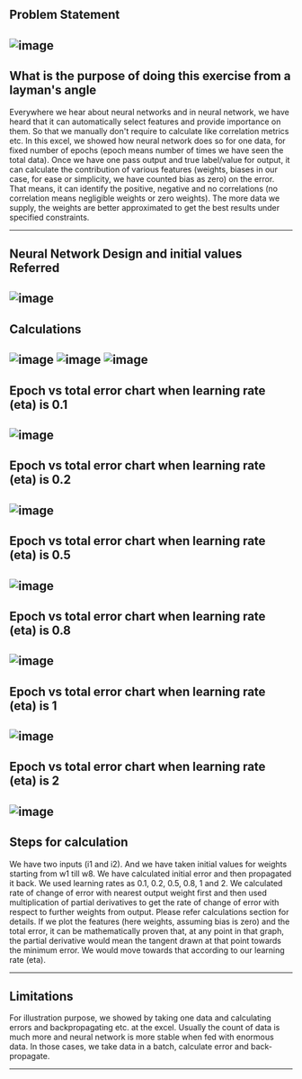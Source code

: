 **Problem Statement**
--------------------------------------------------------------------------------------------------------------------------------------------------------------------
![image](https://user-images.githubusercontent.com/46663815/212443988-d8443196-6dae-462f-b94e-5af8c5a4f1d4.png)
--------------------------------------------------------------------------------------------------------------------------------------------------------------------

**What is the purpose of doing this exercise from a layman's angle**
--------------------------------------------------------------------------------------------------------------------------------------------------------------------
Everywhere we hear about neural networks and in neural network, we have heard that it can automatically select features and provide importance on them. So that we manually don't require to calculate like correlation metrics etc. In this excel, we showed how neural network does so for one data, for fixed number of epochs (epoch means number of times we have seen the total data). Once we have one pass output and true label/value for output, it can calculate the contribution of various features (weights, biases in our case, for ease or simplicity, we have counted bias as zero) on the error. That means, it can identify the positive, negative and no correlations (no correlation means negligible weights or zero weights). The more data we supply, the weights are better approximated to get the best results under specified constraints.

--------------------------------------------------------------------------------------------------------------------------------------------------------------------



**Neural Network Design and initial values Referred**
--------------------------------------------------------------------------------------------------------------------------------------------------------------------
![image](https://user-images.githubusercontent.com/46663815/212444035-08d9acc6-dc90-403b-81c7-3a7a572e9cbc.png)
--------------------------------------------------------------------------------------------------------------------------------------------------------------------

**Calculations**
--------------------------------------------------------------------------------------------------------------------------------------------------------------------
![image](https://user-images.githubusercontent.com/46663815/212444096-7d182ccf-a2e3-4886-9977-d6299f166d58.png)
![image](https://user-images.githubusercontent.com/46663815/212444120-9849abb9-0245-4b4a-9778-dccb4e5f721b.png)
![image](https://user-images.githubusercontent.com/46663815/212444141-925a10fc-f303-4297-a57d-3e402607a888.png)
--------------------------------------------------------------------------------------------------------------------------------------------------------------------

**Epoch vs total error chart when learning rate (eta) is 0.1**
--------------------------------------------------------------------------------------------------------------------------------------------------------------------
![image](https://user-images.githubusercontent.com/46663815/212444997-064b2074-e397-4b98-b97a-32762a3b24dd.png)
--------------------------------------------------------------------------------------------------------------------------------------------------------------------

**Epoch vs total error chart when learning rate (eta) is 0.2**
--------------------------------------------------------------------------------------------------------------------------------------------------------------------
![image](https://user-images.githubusercontent.com/46663815/212445200-2682851a-4aed-4c50-9d04-314c3d601249.png)
--------------------------------------------------------------------------------------------------------------------------------------------------------------------

**Epoch vs total error chart when learning rate (eta) is 0.5**
--------------------------------------------------------------------------------------------------------------------------------------------------------------------
![image](https://user-images.githubusercontent.com/46663815/212445258-4b8a9309-bbed-49bd-9c14-1620ba14f115.png)
--------------------------------------------------------------------------------------------------------------------------------------------------------------------

**Epoch vs total error chart when learning rate (eta) is 0.8**
--------------------------------------------------------------------------------------------------------------------------------------------------------------------
![image](https://user-images.githubusercontent.com/46663815/212445336-507d3bb9-9d0c-4771-96e1-b4c551b9efef.png)
--------------------------------------------------------------------------------------------------------------------------------------------------------------------

**Epoch vs total error chart when learning rate (eta) is 1**
--------------------------------------------------------------------------------------------------------------------------------------------------------------------
![image](https://user-images.githubusercontent.com/46663815/212445423-ca6e65a5-3abf-4961-b95b-4b68da843dff.png)
--------------------------------------------------------------------------------------------------------------------------------------------------------------------

**Epoch vs total error chart when learning rate (eta) is 2**
--------------------------------------------------------------------------------------------------------------------------------------------------------------------
![image](https://user-images.githubusercontent.com/46663815/212445479-237f994a-e49d-4514-9bf7-4457dd23ad2d.png)
--------------------------------------------------------------------------------------------------------------------------------------------------------------------

**Steps for calculation**
--------------------------------------------------------------------------------------------------------------------------------------------------------------------

We have two inputs (i1 and i2). And we have taken initial values for weights starting from w1 till w8. We have calculated initial error and then propagated it back. We used learning rates as 0.1, 0.2, 0.5, 0.8, 1 and 2. We calculated rate of change of error with nearest output weight first and then used multiplication of partial derivatives to get the rate of change of error with respect to further weights from output. Please refer calculations section for details. If we plot the features (here weights, assuming bias is zero) and the total error, it can be mathematically proven that, at any point in that graph, the partial derivative would mean the tangent drawn at that point towards the minimum error. We would move towards that according to our learning rate (eta).

--------------------------------------------------------------------------------------------------------------------------------------------------------------------

**Limitations**
--------------------------------------------------------------------------------------------------------------------------------------------------------------------

For illustration purpose, we showed by taking one data and calculating errors and backpropagating etc. at the excel. Usually the count of data is much more and neural network is more stable when fed with enormous data. In those cases, we take data in a batch, calculate error and back-propagate.

--------------------------------------------------------------------------------------------------------------------------------------------------------------------
